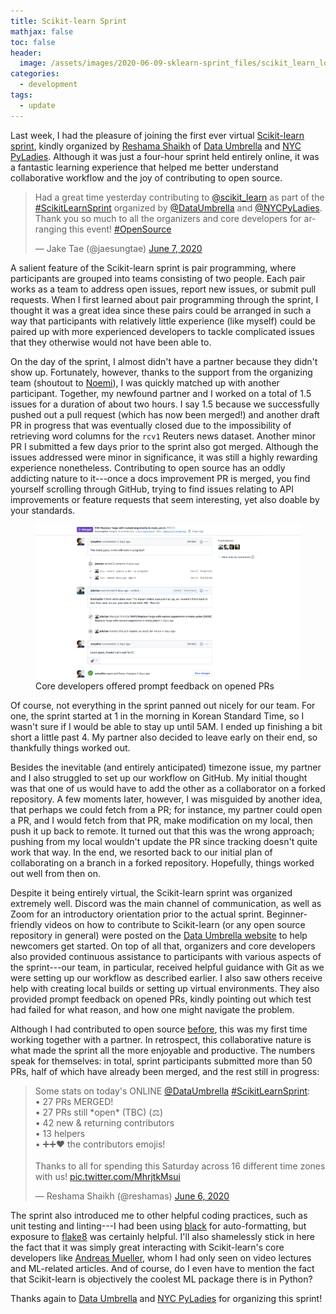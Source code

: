 ```yaml
---
title: Scikit-learn Sprint
mathjax: false
toc: false
header:
  image: /assets/images/2020-06-09-sklearn-sprint_files/scikit_learn_logo_small.png
categories:
  - development
tags:
  - update
---
```


Last week, I had the pleasure of joining the first ever virtual [Scikit-learn sprint](https://sites.google.com/view/nyc-2020-scikit-sprint/home), kindly organized by [Reshama Shaikh](https://twitter.com/reshamas) of [Data Umbrella](https://www.dataumbrella.org) and [NYC PyLadies](https://nyc.pyladies.com). Although it was just a four-hour sprint held entirely online, it was a fantastic learning experience that helped me better understand collaborative workflow and the joy of contributing to open source. 

<blockquote class="twitter-tweet"><p lang="en" dir="ltr">Had a great time yesterday contributing to <a href="https://twitter.com/scikit_learn?ref_src=twsrc%5Etfw">@scikit_learn</a> as part of the <a href="https://twitter.com/hashtag/ScikitLearnSprint?src=hash&amp;ref_src=twsrc%5Etfw">#ScikitLearnSprint</a> organized by <a href="https://twitter.com/DataUmbrella?ref_src=twsrc%5Etfw">@DataUmbrella</a> and <a href="https://twitter.com/NYCPyLadies?ref_src=twsrc%5Etfw">@NYCPyLadies</a>. Thank you so much to all the organizers and core developers for arranging this event! <a href="https://twitter.com/hashtag/OpenSource?src=hash&amp;ref_src=twsrc%5Etfw">#OpenSource</a></p>&mdash; Jake Tae (@jaesungtae) <a href="https://twitter.com/jaesungtae/status/1269565558472667136?ref_src=twsrc%5Etfw">June 7, 2020</a></blockquote> <script async src="https://platform.twitter.com/widgets.js" charset="utf-8"></script>

A salient feature of the Scikit-learn sprint is pair programming, where participants are grouped into teams consisting of two people. Each pair works as a team to address open issues, report new issues, or submit pull requests. When I first learned about pair programming through the sprint, I thought it was a great idea since these pairs could be arranged in such a way that participants with relatively little experience (like myself) could be paired up with more experienced developers to tackle complicated issues that they otherwise would not have been able to.

On the day of the sprint, I almost didn't have a partner because they didn't show up. Fortunately, however, thanks to the support from the organizing team (shoutout to [Noemi](http://www.noemiderzsy.com)), I was quickly matched up with another participant. Together, my newfound partner and I worked on a total of 1.5 issues for a duration of about two hours. I say 1.5 because we successfully pushed out a pull request (which has now been merged!) and another draft PR in progress that was eventually closed due to the impossibility of retrieving word columns for the `rcv1` Reuters news dataset. Another minor PR I submitted a few days prior to the sprint also got merged. Although the issues addressed were minor in significance, it was still a highly rewarding experience nonetheless. Contributing to open source has an oddly addicting nature to it---once a docs improvement PR is merged, you find yourself scrolling through GitHub, trying to find issues relating to API improvements or feature requests that seem interesting, yet also doable by your standards.

<figure>
    <img src="/assets/images/2020-06-09-sklearn-sprint_files/github.png">
    <figcaption>Core developers offered prompt feedback on opened PRs</figcaption>
</figure>

Of course, not everything in the sprint panned out nicely for our team. For one, the sprint started at 1 in the morning in Korean Standard Time, so I wasn't sure if I would be able to stay up until 5AM. I ended up finishing a bit short a little past 4. My partner also decided to leave early on their end, so thankfully things worked out. 

Besides the inevitable (and entirely anticipated) timezone issue, my partner and I also struggled to set up our workflow on GitHub. My initial thought was that one of us would have to add the other as a collaborator on a forked repository. A few moments later, however, I was misguided by another idea, that perhaps we could fetch from a PR; for instance, my partner could open a PR, and I would fetch from that PR, make modification on my local, then push it up back to remote. It turned out that this was the wrong approach; pushing from my local wouldn't update the PR since tracking doesn't quite work that way. In the end, we resorted back to our initial plan of collaborating on a branch in a forked repository. Hopefully, things worked out well from then on.

Despite it being entirely virtual, the Scikit-learn sprint was organized extremely well. Discord was the main channel of communication, as well as Zoom for an introductory orientation prior to the actual sprint. Beginner-friendly videos on how to contribute to Scikit-learn (or any open source repository in general) were posted on the [Data Umbrella website](https://www.dataumbrella.org/open-source/contributing-to-scikit-learn) to help newcomers get started. On top of all that, organizers and core developers also provided continuous assistance to participants with various aspects of the sprint---our team, in particular, received helpful guidance with Git as we were setting up our workflow as described earlier. I also saw others receive help with creating local builds or setting up virtual environments. They also provided prompt feedback on opened PRs, kindly pointing out which test had failed for what reason, and how one might navigate the problem.

Although I had contributed to open source [before](https://jaketae.github.io/study/development/open-source/), this was my first time working together with a partner. In retrospect, this collaborative nature is what made the sprint all the more enjoyable and productive. The numbers speak for themselves: in total, sprint participants submitted more than 50 PRs, half of which have already been merged, and the rest still in progress:

<blockquote class="twitter-tweet"><p lang="en" dir="ltr">Some stats on today&#39;s ONLINE <a href="https://twitter.com/DataUmbrella?ref_src=twsrc%5Etfw">@DataUmbrella</a> <a href="https://twitter.com/hashtag/ScikitLearnSprint?src=hash&amp;ref_src=twsrc%5Etfw">#ScikitLearnSprint</a>:<br>• 27 PRs MERGED!<br>• 27 PRs still *open* (TBC) (⚖️)<br>• 42 new &amp; returning contributors<br>• 13 helpers<br>• ➕➕❤️ the contributors emojis!<br><br>Thanks to all for spending this Saturday across 16 different time zones with us! <a href="https://t.co/MhrjtkMsui">pic.twitter.com/MhrjtkMsui</a></p>&mdash; Reshama Shaikh (@reshamas) <a href="https://twitter.com/reshamas/status/1269410508270157832?ref_src=twsrc%5Etfw">June 6, 2020</a></blockquote> <script async src="https://platform.twitter.com/widgets.js" charset="utf-8"></script>

The sprint also introduced me to other helpful coding practices, such as unit testing and linting---I had been using [black](https://black.readthedocs.io/en/stable/) for auto-formatting, but exposure to [flake8](https://flake8.pycqa.org/en/latest/) was certainly helpful. I'll also shamelessly stick in here the fact that it was simply great interacting with Scikit-learn's core developers like [Andreas Mueller](https://amueller.github.io), whom I had only seen on video lectures and ML-related articles. And of course, do I even have to mention the fact that Scikit-learn is objectively the coolest ML package there is in Python? 

Thanks again to [Data Umbrella](https://www.dataumbrella.org) and [NYC PyLadies](https://nyc.pyladies.com) for organizing this sprint!

